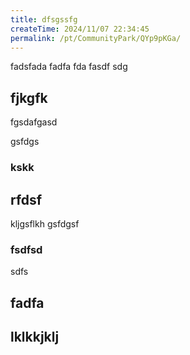 ```yaml
---
title: dfsgssfg
createTime: 2024/11/07 22:34:45
permalink: /pt/CommunityPark/QYp9pKGa/
---
```

fadsfada fadfa fda fasdf sdg

##  fjkgfk
fgsdafgasd

gsfdgs

### kskk


##  rfdsf
kljgsflkh
gsfdgsf

### fsdfsd
sdfs

## fadfa 

##  lklkkjklj